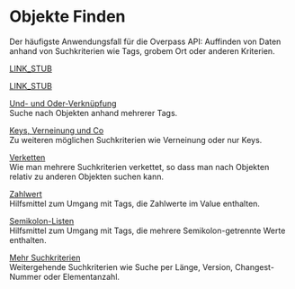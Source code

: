 Objekte Finden
==============

Der häufigste Anwendungsfall für die Overpass API:
Auffinden von Daten anhand von Suchkriterien wie Tags, grobem Ort oder anderen Kriterien.

[LINK_STUB](nominatim.md)

[LINK_STUB](per_tag.md)

[Und- und Oder-Verknüpfung](union.md)  
Suche nach Objekten anhand mehrerer Tags.
<!-- mehrere Areas -->

[Keys, Verneinung und Co](per_key.md)  
Zu weiteren möglichen Suchkriterien wie Verneinung oder nur Keys.

[Verketten](chaining.md)  
Wie man mehrere Suchkriterien verkettet, so dass man nach Objekten relativ zu anderen Objekten suchen kann.
<!--
Wertgleichheit via Evaluator
-->

[Zahlwert](numbers.md)  
Hilfsmittel zum Umgang mit Tags, die Zahlwerte im Value enthalten.

[Semikolon-Listen](lrs.md)  
Hilfsmittel zum Umgang mit Tags, die mehrere Semikolon-getrennte Werte enthalten.

[Mehr Suchkriterien](more_evals.md)  
Weitergehende Suchkriterien wie Suche per Länge, Version, Changest-Nummer oder Elementanzahl.
